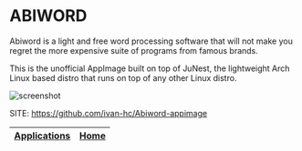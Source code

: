 # ABIWORD

 Abiword is a light and free word processing software that will not make you 
 regret the more expensive suite of programs from famous brands.
 
 This is the unofficial AppImage built on top of JuNest, the lightweight 
 Arch Linux based distro that runs on top of any other Linux distro.
 
 ![screenshot](http://abiworditalia.altervista.org/immagini/abiword_linux.png)

 SITE: https://github.com/ivan-hc/Abiword-appimage

 | [Applications](https://portable-linux-apps.github.io/apps.html) | [Home](https://portable-linux-apps.github.io)
 | --- | --- |
